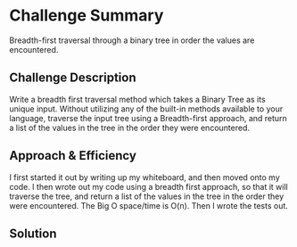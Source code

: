 # Challenge Summary
<!-- Short summary or background information -->
Breadth-first traversal through a binary tree in order the values are encountered.

## Challenge Description
<!-- Description of the challenge -->
Write a breadth first traversal method which takes a Binary Tree as its unique input. Without utilizing any of the built-in methods available to your language, traverse the input tree using a Breadth-first approach, and return a list of the values in the tree in the order they were encountered.

## Approach & Efficiency
<!-- What approach did you take? Why? What is the Big O space/time for this approach? -->
I first started it out by writing up my whiteboard, and then moved onto my code. I then wrote out my code using a breadth first approach, so that it will traverse the tree, and return a list of the values in the tree in the order they were encountered. The Big O space/time is O(n). Then I wrote the tests out.

## Solution
<!-- Embedded whiteboard image -->